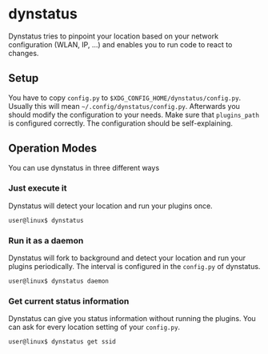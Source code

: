 # dynstatus
Dynstatus tries to pinpoint your location based on your network configuration (WLAN, IP, ...) and enables you to run code to react to changes.

## Setup
You have to copy ```config.py``` to ```$XDG_CONFIG_HOME/dynstatus/config.py```. Usually this will mean ```~/.config/dynstatus/config.py```. Afterwards you should modify the configuration to your needs. Make sure that ```plugins_path``` is configured correctly. The configuration should be self-explaining.

## Operation Modes
You can use dynstatus in three different ways

### Just execute it
Dynstatus will detect your location and run your plugins once.  
```
user@linux$ dynstatus
```
### Run it as a daemon
Dynstatus will fork to background and detect your location and run your plugins periodically. The interval is configured in the ```config.py``` of dynstatus.
```
user@linux$ dynstatus daemon
```

### Get current status information
Dynstatus can give you status information without running the plugins. You can ask for every location setting of your ```config.py```.
```
user@linux$ dynstatus get ssid
```
